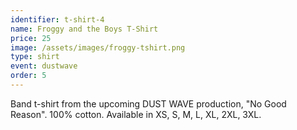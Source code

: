 ```yaml
---
identifier: t-shirt-4
name: Froggy and the Boys T-Shirt
price: 25
image: /assets/images/froggy-tshirt.png
type: shirt
event: dustwave
order: 5
---
```

Band t-shirt from the upcoming DUST WAVE production, "No Good Reason". 100% cotton. Available in XS, S, M, L, XL, 2XL, 3XL.